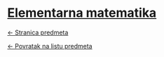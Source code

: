# [Elementarna matematika](https://www.github.com/studosi-fer/ELEMAT)
[<- Stranica predmeta](https://www.fer.unizg.hr/predmet/elemat)

[<- Povratak na listu predmeta](https://www.github.com/studosi/FER)